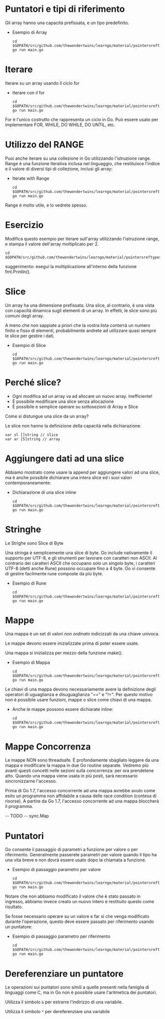 # Puntatori e tipi di riferimento

Gli array hanno una capacità prefissata, e un tipo predefinito.

- Esempio di Array

    ```
	cd $GOPATH/src/github.com/thewondertwins/learngo/material/pointersreftypes/demos/array
	go run main.go
    ```

# Iterare

Iterare su un array usando il ciclo for

- Iterare con il for

    ```
	cd $GOPATH/src/github.com/thewondertwins/learngo/material/pointersreftypes/demos/array
	go run main.go
    ```

For è l'unico costrutto che rappresenta un ciclo in Go. Può essere usato per implementare FOR, WHILE, DO WHILE, DO UNTIL, etc.

# Utilizzo del RANGE

Puoi anche iterare su una collezione in Go utilizzando l'istruzione range. Range è una funzione iterativa inclusa nel linguaggio, che restituisce l'indice e il valore di diversi tipi di collezione, inclusi gli array:

- Iterate with Range

    ```
	cd $GOPATH/src/github.com/thewondertwins/learngo/material/pointersreftypes/demos/array
	go run main.go
    ```

Range è molto utile, e lo vedrete spesso.

# Esercizio

Modifica questo esempio per iterare sull'array utilizzando l'istruzione range, e stampa il valore dell'array moltiplicato per 2.

	cd $GOPATH/src/github.com/thewondertwins/learngo/material/pointersreftypes/exercises/range

suggerimento: esegui la moltiplicazione all'interno della funzione fmt.Println().

# Slice

Un array ha una dimensione prefissata. Una slice, al contrario, è una vista con capacità dinamica sugli elementi di un array. In effetti, le slice sono più comuni degli array.

A meno che non sappiate a priori che la vostra lista conterrà un numero finito e fisso di elementi, probabilmente andrete ad utilizzare quasi sempre le slice per gestire i dati.

- Esempio di Slice

    ```
	cd $GOPATH/src/github.com/thewondertwins/learngo/material/pointersreftypes/demos/slice
	go run main.go
    ```

# Perché slice?

- Ogni modifica ad un array va ad allocare un nuovo array. Inefficiente!
- È possibile modificare una slice senza allocazione
- È possibile e semplice operare su sottosezioni di Array e Slice

Come si distungue una slice da un array?

Le slice non hanno la definizione della capacità nella dichiarazione:

	var sl []string // slice
	var ar [5]string // array

# Aggiungere dati ad una slice

Abbiamo mostrato come usare la append per aggiungere valori ad una slice, ma è anche possibile dichiarare una intera slice ed i suoi valori contemporaneamente:

- Dichiarazione di una slice inline

    ```
	cd $GOPATH/src/github.com/thewondertwins/learngo/material/pointersreftypes/demos/slice
	go run main.go
    ```

# Stringhe

Le Strighe sono Slice di Byte

Una stringa è semplicemente una slice di byte. Go include nativamente il supporto per UTF-8, e gli strumenti per lavorare con caratteri non ASCII. Al contrario dei caratteri ASCII che occupano solo un singolo byte, i caratteri UTF-8 (detti anche Rune) possono occupare fino a 4 byte. Go vi consente di gestire facilmente rune composte da più byte.

- Esempio di Rune

    ```
	cd $GOPATH/src/github.com/thewondertwins/learngo/material/pointersreftypes/demos/runes
	go run main.go
    ```

# Mappe

Una mappa è un set di valori _non ordinato_ indicizzati da una chiave univoca.

Le mappe devono essere inizializzate prima di poter essere usate.

Una mappa si inizializza per mezzo della funzione make().

- Esempio di Mappa

    ```
	cd $GOPATH/src/github.com/thewondertwins/learngo/material/pointersreftypes/demos/maps
	go run main.go
    ```

Le chiavi di una mappa devono necessariamente avere la definizione degli operatori di uguaglianza e disuguaglianza "==" e "!=". Per questo motivo non è possibile usare funzioni, mappe o slice come chiavi di una mappa.

- Anche le mappe possono essere dichiarate inline:

    ```
	cd $GOPATH/src/github.com/thewondertwins/learngo/material/pointersreftypes/demos/mapsinline
	go run main.go
    ```

# Mappe Concorrenza

Le mappe NON sono threadsafe. È profondamente sbagliato leggere da una mappa e modificare la mappa in due Go routine separate. Vedremo più avanti questi concetti nelle sezioni sulla concorrenza: per ora prendetene atto. Quando una mappa viene usata in più posti, sarà necessario sincronizzarne l'accesso.

Prima di Go 1.7, l'accesso concorrente ad una mappa avrebbe avuto come esito un programma non affidabile a causa delle race condition (contesa di risorse). A partire da Go 1.7, l'accesso concorrente ad una mappa bloccherà il programma.

 -- TODO -- sync.Map

# Puntatori

Go consente il passaggio di parametri a funzione per valore o per riferimento. Generalmente passerete parametri per valore quando il tipo ha una vita breve e non dovrà essere usato dopo la chiamata a funzione.

- Esempio di passaggio parametro per valore

    ```
	cd $GOPATH/src/github.com/thewondertwins/learngo/material/pointersreftypes/demos/passbyval
	go run main.go
    ```

Notare che non abbiamo modificato il valore che è stato passato in ingresso, abbiamo invece creato un nuovo intero e restituito questo come risultato.

Se fosse necessario operare su un valore e far si che venga modificato durante l'operazione, questo deve essere passato per riferimento usando un puntatore:

- Esempio di passaggio parametro per riferimento

    ```
	cd $GOPATH/src/github.com/thewondertwins/learngo/material/pointersreftypes/demos/passbyref
	go run main.go
    ```

# Dereferenziare un puntatore

Le operazioni sui puntatori sono simili a quelle presenti nella famiglia di linguaggi come C, ma in Go non è possibile usare l'aritmetica dei puntatori.

Utilizza il simbolo `&` per estrarre l'indirizzo di una variabile.

Utilizza il simbolo `*` per dereferenziare una variabile







